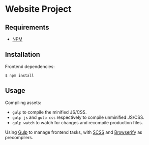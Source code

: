 # Website Project

## Requirements

 * [NPM](http://nodejs.org/download/)

## Installation

Frontend dependencies:

	$ npm install

## Usage

Compiling assets:

 * `gulp` to compile the minified JS/CSS.
 * `gulp js` and `gulp css` respectively to compile unminified JS/CSS.
 * `gulp watch` to watch for changes and recompile production files.

Using [Gulp](http://gulpjs.com/) to manage frontend tasks, with [SCSS](http://sass-lang.com/) and [Browserify](http://browserify.org/) as precompilers.